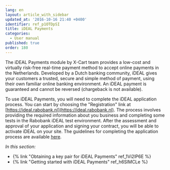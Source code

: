 ```yaml
---
lang: en
layout: article_with_sidebar
updated_at: '2016-10-16 21:40 +0400'
identifier: ref_p1OTDpSI
title: iDEAL Payments
categories:
  - User manual
published: true
order: 180
---
```



The iDEAL Payments module by X-Cart team provides a low-cost and virtually risk-free real-time payment method to accept online payments in the Netherlands. Developed by a Dutch banking community, iDEAL gives your customers a trusted, secure and simple method of payment, using their own familiar online banking environment. An iDEAL payment is guaranteed and cannot be reversed (chargeback is not available).

To use iDEAL Payments, you will need to complete the iDEAL application process. You can start by choosing the "Registration" link at [https://ideal.rabobank.nl](https://ideal.rabobank.nl). The process involves providing the required information about you business and completing some tests in the Rabobank iDEAL test environment. After the assessment and approval of your application and signing your contract, you will be able to activate iDEAL on your site. The guidelines for completing the application process are available [here](https://ideal.rabobank.nl/ideal/languagechange.do?languageid=er&RND_FORM_TOKEN=RND_1460629246265_-682106363&guilanguageaction=true).

_In this section:_

*   {% link "Obtaining a key pair for iDEAL Payments" ref_1Vi2lP6E %}
*   {% link "Getting started with iDEAL Payments" ref_h6SlMCLe %}
